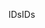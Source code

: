 <span data-ttu-id="5dfa9-101">IDs</span><span class="sxs-lookup"><span data-stu-id="5dfa9-101">IDs</span></span>